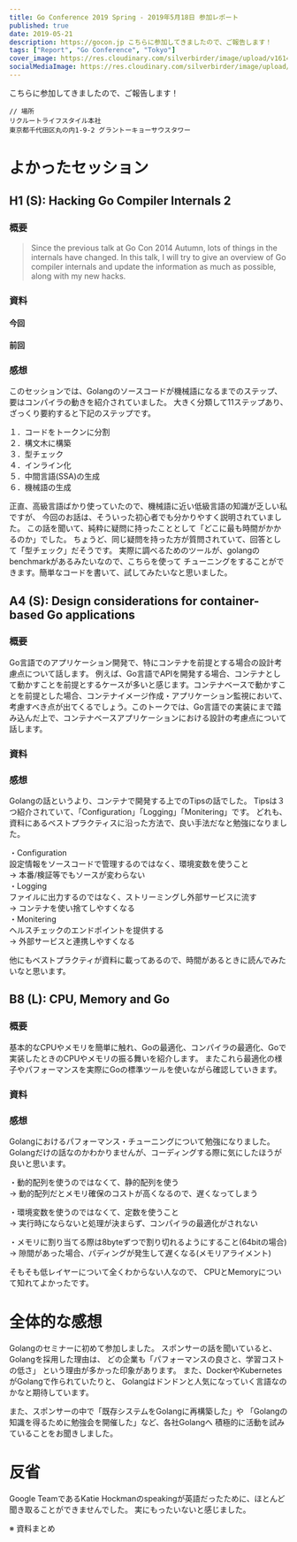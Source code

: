 ```yaml
---
title: Go Conference 2019 Spring - 2019年5月18日 参加レポート
published: true
date: 2019-05-21
description: https://gocon.jp こちらに参加してきましたので、ご報告します！
tags: ["Report", "Go Conference", "Tokyo"]
cover_image: https://res.cloudinary.com/silverbirder/image/upload/v1614428902/silver-birder.github.io/blog/go_conference_2019_spring_coffee.jpg
socialMediaImage: https://res.cloudinary.com/silverbirder/image/upload/v1614428902/silver-birder.github.io/blog/go_conference_2019_spring_coffee.jpg
---
```


<iframely-embed card="small" url="https://gocon.connpass.com/event/124530/"></iframely-embed>

<iframely-embed card="small" url="https://gocon.jp/"></iframely-embed>

こちらに参加してきましたので、ご報告します！

```
// 場所
リクルートライフスタイル本社
東京都千代田区丸の内1-9-2 グラントーキョーサウスタワー
```

<!--  TODO: TOC -->

# よかったセッション
## H1 (S): Hacking Go Compiler Internals 2
### 概要
> Since the previous talk at Go Con 2014 Autumn, lots of things in the internals have changed. In this talk, I will try to give an overview of Go compiler internals and update the information as much as possible, along with my new hacks.

### 資料
#### 今回
<iframely-embed url="https://speakerdeck.com/moriyoshi/hacking-go-compiler-internals-2nd-season"></iframely-embed>
#### 前回
<iframely-embed card="small" url="https://www.slideshare.net/moriyoshi/hacking-go-compiler-internals-gocon-2014-autumn"></iframely-embed>

### 感想
このセッションでは、Golangのソースコードが機械語になるまでのステップ、要はコンパイラの動きを紹介されていました。
大きく分類して11ステップあり、ざっくり要約すると下記のステップです。

１．コードをトークンに分割  
２．構文木に構築  
３．型チェック  
４．インライン化  
５．中間言語(SSA)の生成   
６．機械語の生成  

正直、高級言語ばかり使っていたので、機械語に近い低級言語の知識が乏しい私ですが、
今回のお話は、そういった初心者でも分かりやすく説明されていました。
この話を聞いて、純粋に疑問に持ったこととして「どこに最も時間がかかるのか」でした。
ちょうど、同じ疑問を持った方が質問されていて、回答として「型チェック」だそうです。
実際に調べるためのツールが、golangのbenchmarkがあるみたいなので、こちらを使って
チューニングをすることができます。簡単なコードを書いて、試してみたいなと思いました。

## A4 (S): Design considerations for container-based Go applications
### 概要
Go言語でのアプリケーション開発で、特にコンテナを前提とする場合の設計考慮点について話します。 例えば、Go言語でAPIを開発する場合、コンテナとして動かすことを前提とするケースが多いと感じます。コンテナベースで動かすことを前提とした場合、コンテナイメージ作成・アプリケーション監視において、考慮すべき点が出てくるでしょう。このトークでは、Go言語での実装にまで踏み込んだ上で、コンテナベースアプリケーションにおける設計の考慮点について話します。

### 資料
<iframely-embed url="https://speakerdeck.com/hgsgtk/design-considerations-for-container-based-go-application"></iframely-embed>

<iframely-embed card="small" url="https://www.redhat.com/ja/resources/cloud-native-container-design-whitepaper"></iframely-embed>

### 感想
Golangの話というより、コンテナで開発する上でのTipsの話でした。
Tipsは３つ紹介されていて、「Configuration」「Logging」「Monitering」です。
どれも、資料にあるベストプラクティスに沿った方法で、良い手法だなと勉強になりました。

・Configuration  
設定情報をソースコードで管理するのではなく、環境変数を使うこと  
→ 本番/検証等でもソースが変わらない  
・Logging  
ファイルに出力するのではなく、ストリーミングし外部サービスに流す  
→ コンテナを使い捨てしやすくなる  
・Monitering  
ヘルスチェックのエンドポイントを提供する  
→ 外部サービスと連携しやすくなる  

他にもベストプラクティが資料に載ってあるので、時間があるときに読んでみたいなと思います。

## B8 (L): CPU, Memory and Go
### 概要
基本的なCPUやメモリを簡単に触れ、Goの最適化、コンパイラの最適化、Goで実装したときのCPUやメモリの振る舞いを紹介します。 またこれら最適化の様子やパフォーマンスを実際にGoの標準ツールを使いながら確認していきます。

### 資料
<iframely-embed url="https://speakerdeck.com/sonatard/cpu-memory-and-go"></iframely-embed>

### 感想
Golangにおけるパフォーマンス・チューニングについて勉強になりました。
Golangだけの話なのかわかりませんが、コーディングする際に気にしたほうが良いと思います。

・動的配列を使うのではなくて、静的配列を使う  
→ 動的配列だとメモリ確保のコストが高くなるので、遅くなってしまう  

・環境変数を使うのではなくて、定数を使うこと  
→ 実行時にならないと処理が決まらず、コンパイラの最適化がされない  

・メモリに割り当てる際は8byteずつで割り切れるようにすること(64bitの場合)  
→ 隙間があった場合、パディングが発生して遅くなる(メモリアライメント)  

そもそも低レイヤーについて全くわからない人なので、
CPUとMemoryについて知れてよかったです。

# 全体的な感想
Golangのセミナーに初めて参加しました。
スポンサーの話を聞いていると、Golangを採用した理由は、
どの企業も「パフォーマンスの良さと、学習コストの低さ」
という理由が多かった印象があります。
また、DockerやKubernetesがGolangで作られていたりと、
Golangはドンドンと人気になっていく言語なのかなと期待しています。

また、スポンサーの中で「既存システムをGolangに再構築した」や
「Golangの知識を得るために勉強会を開催した」など、各社Golangへ
積極的に活動を試みていることをお聞きしました。

# 反省
Google TeamであるKatie Hockmanのspeakingが英語だったために、ほとんど聞き取ることができませんでした。
実にもったいないと感じました。

※ 資料まとめ
<iframely-embed card="small" url="https://engineer-fumi.hatenablog.com/entry/2019/05/18/172000"></iframely-embed>

